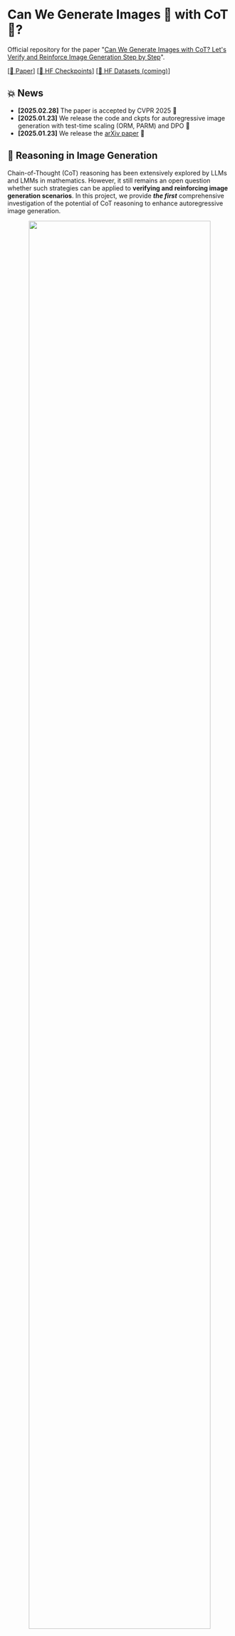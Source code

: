 # Can We Generate Images 🌇 with CoT 🧠?

Official repository for the paper "[Can We Generate Images with CoT? Let's Verify and Reinforce Image Generation Step by Step](https://arxiv.org/pdf/2501.13926)".

[[📖 Paper](https://arxiv.org/pdf/2501.13926)] [[🤗 HF Checkpoints](https://huggingface.co/ZiyuG/Image-Generation-CoT)] [[🤗 HF Datasets (coming)]()]

## 💥 News
- **[2025.02.28]** The paper is accepted by CVPR 2025 🎉
- **[2025.01.23]** We release the code and ckpts for autoregressive image generation with test-time scaling (ORM, PARM) and DPO 🚀
- **[2025.01.23]** We release the [arXiv paper](https://arxiv.org/pdf/2501.13926) 🚀

## 👀 Reasoning in Image Generation

Chain-of-Thought (CoT) reasoning has been extensively explored by LLMs and LMMs in mathematics. However, it still remains an open question whether such strategies can be applied to **verifying and reinforcing image generation scenarios**. In this project, we provide ***the first*** comprehensive investigation of the potential of CoT reasoning to enhance autoregressive image generation.

<p align="center">
    <img src="figs/fig1.jpg" width="90%"> <br>
</p>

We focus on three CoT reasoning techniques:
1. ***Scaling Test-time Computation*** for verification (ORM, PRM, and our proposed PARM and PARM++)
2. ***Aligning Model Preferences*** with Direct Preference Optimization (DPO)
3. ***Integrating These Techniques*** for complementary effects

Our results demonstrate that these approaches can be effectively adapted and combined to significantly improve the image generation performance:

<p align="center">
    <img src="figs/fig2.jpg" width="100%"> <br>
</p>
  
Furthermore, given the pivotal role of reward models in our findings, we propose the ***P***otential ***A***ssessment ***R***eward ***M***odel (***PARM***) and ***PARM++***, specialized for autoregressive image generation:

1. ***PARM*** adaptively assesses each generation step through a potential assessment approach, merging the strengths of existing reward models.
2. ***PARM++*** further introduces a reflection mechanism to empower generative models to self-correct the previous unsatisfactory image.

<p align="center">
    <img src="figs/fig3.jpg" width="90%"> <br>
</p>

## 💪 Get Started
### Installation

Clone the repository:

   ```bash
   git clone https://github.com/ZiyuGuo99/Image-Generation-CoT.git
   cd Image-Generation-CoT
   ```

Create a conda environment:

   ```bash
   conda create -n img_cot python=3.10
   conda activate img_cot
   ```
   Please follow the instructions [here](https://pytorch.org/get-started/locally/) to install both PyTorch and TorchVision dependencies.

   Install additional dependencies:
   ```bash
   pip install -r requirements.txt
   git clone https://github.com/open-mmlab/mmdetection.git
cd mmdetection; git checkout 2.x
pip install -v -e .
git clone https://github.com/LLaVA-VL/LLaVA-NeXT && cd LLaVA-NeXT && pip install -e ".[train]"
   ```

### Prepare Checkpoints

   - Download reward models and DPO checkpoints from [this link](https://huggingface.co/ZiyuG/Image-Generation-CoT), and put then under `Image-Generation-CoT/ckpts/`.

   - Download the Mask2Former object detector for GenEval evaluation by running following command:
        ```bash
        mkdir geneval/evaluation/object
        bash geneval/evaluation/download_models.sh geneval/evaluation/object
        ```

### Prepare Training Data
   - Download training data from [this link](https://huggingface.co/datasets/ZiyuG/Image-Generation-CoT), and put then under `Image-Generation-CoT/data/`.
   

### 🚀 Training 
#### Training ORM
To fine-tune the ORM model, run the following command:
```
bash scripts/orm_ft.sh
```
#### Training PARM
To train the PARM model, run the following command:
```
bash scripts/parm.sh
```
*The remaining training scripts will be released soon.**

### 📊 Evaluation 
#### 0. Baseline Model ([Show-o](https://github.com/showlab/Show-o)) 🎨
Run the following command to use the baseline model:
```
torchrun --nnodes=1 --nproc_per_node=8 --node_rank=0 --master_port=12475 main.py \
--prompts_file geneval/prompts/generation_prompts.txt \
--metadata_file geneval/prompts/evaluation_metadata.jsonl \
--config config.yaml 
```
#### 1. Scaling Test-time Computation 📈

##### 1.1. Zero-shot ORM
Run the following command to use the zero-shot ORM:
```
torchrun --nnodes=1 --nproc_per_node=8 --node_rank=0 --master_port=12475 main.py \
--prompts_file geneval/prompts/generation_prompts.txt \
--metadata_file geneval/prompts/evaluation_metadata.jsonl \
--config config.yaml \
--reward_model orm_zs 
```
##### 1.2. Fine-tuned ORM
Run the following command to use the fine-tuned ORM:
```
torchrun --nnodes=1 --nproc_per_node=8 --node_rank=0 --master_port=12475 main.py \
--prompts_file geneval/prompts/generation_prompts.txt \
--metadata_file geneval/prompts/evaluation_metadata.jsonl \
--config config.yaml \
--reward_model orm_ft
```
##### 1.3. PARM
Run the following command to use PARM:
```
torchrun --nnodes=1 --nproc_per_node=8 --node_rank=0 --master_port=12475 main.py \
--prompts_file geneval/prompts/generation_prompts.txt \
--metadata_file geneval/prompts/evaluation_metadata.jsonl \
--config config.yaml \
--reward_model parm 
```
#### 2. Preference Alignment with DPO 🔧

##### 2.1. Initial DPO
Run the following command to use intial DPO:
```
torchrun --nnodes=1 --nproc_per_node=8 --node_rank=0 --master_port=12475 main.py \
--prompts_file geneval/prompts/generation_prompts.txt \
--metadata_file geneval/prompts/evaluation_metadata.jsonl \
--config config.yaml \
--dpo_model dpo
```
##### 2.2. Iterative DPO
Run the following command to use iterative DPO:
```
torchrun --nnodes=1 --nproc_per_node=8 --node_rank=0 --master_port=12475 main.py \
--prompts_file geneval/prompts/generation_prompts.txt \
--metadata_file geneval/prompts/evaluation_metadata.jsonl \
--config config.yaml \
--dpo_model dpo_iter
```
##### 2.3. Iterative DPO with PARM Guidance
Run the following command to use iterative DPO with PARM guidance:
```
torchrun --nnodes=1 --nproc_per_node=8 --node_rank=0 --master_port=12475 main.py \
--prompts_file geneval/prompts/generation_prompts.txt \
--metadata_file geneval/prompts/evaluation_metadata.jsonl \
--config config.yaml \
--dpo_model dpo_iter_parm_gudie
```
#### 3. Reasoning Strategy Integration 🧩

##### 3.1. Iterative DPO with PARM Guidance + PARM
Run the following command to combine iterative DPO with PARM guidance and PARM:
```
torchrun --nnodes=1 --nproc_per_node=8 --node_rank=0 --master_port=12475 main.py \
--prompts_file geneval/prompts/generation_prompts.txt \
--metadata_file geneval/prompts/evaluation_metadata.jsonl \
--config config.yaml \
--reward_model parm \
--dpo_model dpo_iter_parm_gudie
```

## :white_check_mark: Citation

If you find this project useful for your research or applications, please kindly cite using this BibTeX:

```latex
@misc{guo2025generateimagescotlets,
      title={Can We Generate Images with CoT? Let's Verify and Reinforce Image Generation Step by Step}, 
      author={Ziyu Guo and Renrui Zhang and Chengzhuo Tong and Zhizheng Zhao and Peng Gao and Hongsheng Li and Pheng-Ann Heng},
      year={2025},
      eprint={2501.13926},
      archivePrefix={arXiv},
      primaryClass={cs.CV},
      url={https://arxiv.org/abs/2501.13926}, 
}
```


## 🧠 Related Work

Explore our additional research on **CoT Reasoning** and **3D Vision**:

- **[MathVerse]** [MathVerse: Does Your Multi-modal LLM Truly See the Diagrams in Visual Math Problems?](https://mathverse-cuhk.github.io/)
- **[MAVIS]** [MAVIS: Mathematical Visual Instruction Tuning with an Automatic Data Engine](https://arxiv.org/pdf/2407.08739)
- **[SAM2Point]** [SAM2Point: Segment Any 3D as Videos in Zero-shot and Promptable Manners](https://sam2point.github.io/)
- **[Point-Bind & Point-LLM]** [Multi-modality 3D Understanding, Generation, and Instruction Following](https://github.com/ZiyuGuo99/Point-Bind_Point-LLM)
- **[MMSearch]** [MMSearch: Unveiling the Potential of Large Models as Multi-modal Search Engines](https://mmsearch.github.io/)
